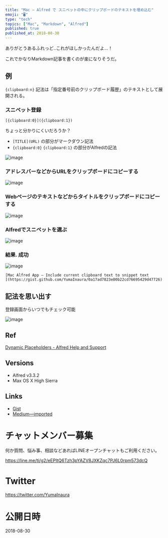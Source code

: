 ```yaml
---
title: "Mac — Alfred で スニペットの中にクリップボードのテキストを埋め込む"
emoji: "🖥"
type: "tech"
topics: ["Mac", "Markdown", "Alfred"]
published: true
published_at: 2018-08-30
---
```


ありがとうあるふれっど‥これがほしかったんだよ…！ 

これでかなりMarkdown記事を書くのが楽になりそうだ。

## 例

`{clipboard:n}` 記法は「指定番号前のクリップボード履歴」のテキストとして展開される。

### スニペット登録


```
[{clipboard:0}]({clipboard:1})
```

ちょっと分かりにくいだろうか？

- `[TITLE](URL)` の部分がマークダウン記法
- `{clipboard:0}` `{clipboard:1}` の部分がAlfredの記法

![image](https://user-images.githubusercontent.com/13635059/44812678-deabf400-ac12-11e8-99b9-ca8079a6ff09.png)

### アドレスバーなどからURLをクリップボードにコピーする

![image](https://user-images.githubusercontent.com/13635059/44813141-0e0f3080-ac14-11e8-8d72-54403b9b4366.png)

### Webページのテキストなどからタイトルをクリップボードにコピーする

![image](https://user-images.githubusercontent.com/13635059/44813237-50387200-ac14-11e8-8c7b-f6df59c8fd40.png)

### Alfredでスニペットを選ぶ

![image](https://user-images.githubusercontent.com/13635059/44813052-cf797600-ac13-11e8-890f-6fbdd8288294.png)

### 結果. 成功

![image](https://user-images.githubusercontent.com/13635059/44813062-d56f5700-ac13-11e8-83be-9f62490d20df.png)

```
[Mac Alfred App — Include current clipboard text to snippet text
](https://gist.github.com/YumaInaura/0a17ad7823e00b22cd76695429d47726)
```

## 記法を思い出す

登録画面からいつでもチェック可能

![image](https://user-images.githubusercontent.com/13635059/45196924-98513780-b299-11e8-8793-d1d07d45462f.png)

## Ref

[Dynamic Placeholders - Alfred Help and Support](https://www.alfredapp.com/help/features/clipboard/dynamic-placeholders/)

## Versions

- Alfred v3.3.2
- Max OS X High Sierra

## Links

- [Gist](https://gist.github.com/YumaInaura/0a17ad7823e00b22cd76695429d47726)
- [Medium—imported](https://medium.com/supersonic-generation/mac-alfred-app-include-current-clipboard-text-to-snippet-text-dynamic-placeholders-5aed967482e3)









<!-- Update From Qiita API -->

# チャットメンバー募集


何か質問、悩み事、相談などあればLINEオープンチャットもご利用ください。

https://line.me/ti/g2/eEPltQ6Tzh3pYAZV8JXKZqc7PJ6L0rpm573dcQ





# Twitter


https://twitter.com/YumaInaura


<!-- Update From Qiita API -->



# 公開日時

2018-08-30
